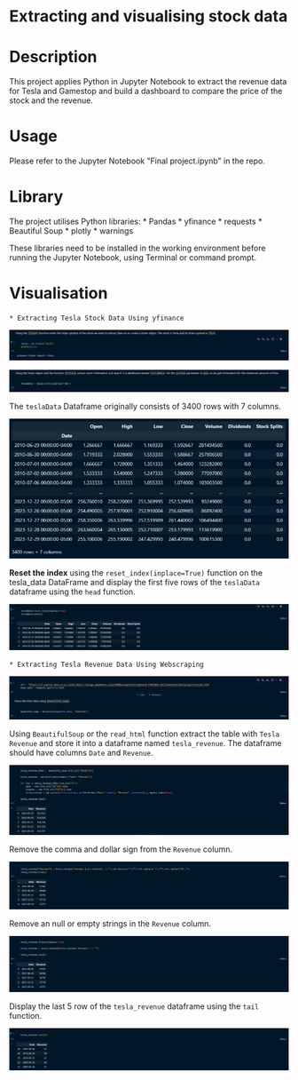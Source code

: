 # Extracting and visualising stock data

# Description
This project applies Python in Jupyter Notebook to extract the revenue data for Tesla and Gamestop and build a dashboard to compare the price of the stock and the revenue.

# Usage

Please refer to the Jupyter Notebook "Final project.ipynb" in the repo.

# Library

The project utilises Python libraries:
    * Pandas
    * yfinance
    * requests
    * Beautiful Soup
    * plotly
    * warnings

These libraries need to be installed in the working environment before running the Jupyter Notebook, using Terminal or command prompt.

# Visualisation

    * Extracting Tesla Stock Data Using yfinance

![Alt text](./assets/screenshots/image1.png)

![Alt text](./assets/screenshots/image2.png)

The `teslaData` Dataframe originally consists of 3400 rows with 7 columns.

![Alt text](./assets/screenshots/image3.png)

**Reset the index** using the `reset_index(inplace=True)` function on the tesla_data DataFrame and display the first five rows of the `teslaData` dataframe using the `head` function.

![Alt text](./assets/screenshots/image4.png)

    * Extracting Tesla Revenue Data Using Webscraping

![Alt text](./assets/screenshots/image5.png)

Using `BeautifulSoup` or the `read_html` function extract the table with `Tesla Revenue` and store it into a dataframe named `tesla_revenue`. The dataframe should have columns `Date` and `Revenue`.

![Alt text](./assets/screenshots/image6.png)

Remove the comma and dollar sign from the `Revenue` column. 

![Alt text](./assets/screenshots/image7.png)

Remove an null or empty strings in the `Revenue` column.

![Alt text](./assets/screenshots/image8.png)

Display the last 5 row of the `tesla_revenue` dataframe using the `tail` function.

![Alt text](./assets/screenshots/image9.png)